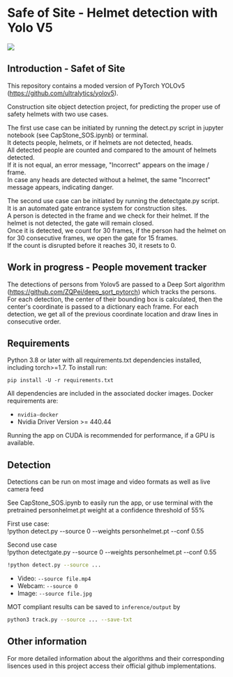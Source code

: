 # Safe of Site - Helmet detection with Yolo V5

![](site.gif)

## Introduction - Safet of Site

This repository contains a moded version of PyTorch YOLOv5 (https://github.com/ultralytics/yolov5).


Construction site object detection project, for predicting the proper use of safety helmets with two use cases.

The first use case can be initiated by running the detect.py script in jupyter notebook (see CapStone_SOS.ipynb) or terminal.<br/>
It detects people, helmets, or if helmets are not detected, heads.<br/>
All detected people are counted and compared to the amount of helmets detected.<br/> 
If it is not equal, an error message, "Incorrect" appears on the image / frame.<br/> 
In case any heads are detected without a helmet, the same "Incorrect" message appears, indicating danger.<br/>

The second use case can be initiated by running the detectgate.py script.<br/>
It is an automated gate entrance system for construction sites.<br/> 
A person is detected in the frame and we check for their helmet. If the helmet is not detected, the gate will remain closed.<br/>
Once it is detected, we count for 30 frames, if the person had the helmet on for 30 consecutive frames, we open the gate for 15 frames.<br/> 
If the count is disrupted before it reaches 30, it resets to 0.<br/>
 


## Work in progress - People movement tracker

The detections of persons from Yolov5 are passed to a Deep Sort algorithm (https://github.com/ZQPei/deep_sort_pytorch) which tracks the persons. 
For each detection, the center of their bounding box is calculated, then the center's coordinate is passed to a dictionary each frame.
For each detection, we get all of the previous coordinate location and draw lines in consecutive order.


## Requirements

Python 3.8 or later with all requirements.txt dependencies installed, including torch>=1.7. To install run:

`pip install -U -r requirements.txt`

All dependencies are included in the associated docker images. Docker requirements are: 
- `nvidia-docker`
- Nvidia Driver Version >= 440.44

Running the app on CUDA is recommended for performance, if a GPU is available.


## Detection

Detections can be run on most image and video formats as well as live camera feed<br/>

See CapStone_SOS.ipynb to easily run the app, or use terminal with the pretrained personhelmet.pt weight at a confidence threshold of 55%<br/>

First use case:<br/>
!python detect.py --source 0 --weights personhelmet.pt --conf 0.55<br/>

Second use case<br/>
!python detectgate.py --source 0 --weights personhelmet.pt --conf 0.55<br/>


```bash
!python detect.py --source ...
```

- Video:  `--source file.mp4`
- Webcam:  `--source 0`
- Image: `--source file.jpg`

MOT compliant results can be saved to `inference/output` by 

```bash
python3 track.py --source ... --save-txt
```

## Other information

For more detailed information about the algorithms and their corresponding lisences used in this project access their official github implementations.


